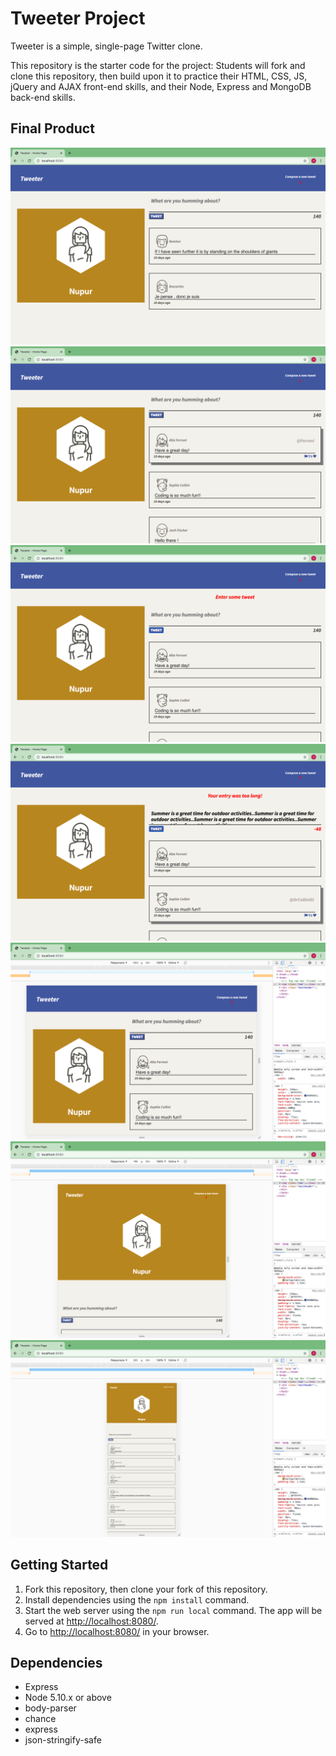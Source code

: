 # Tweeter Project

Tweeter is a simple, single-page Twitter clone.

This repository is the starter code for the project: Students will fork and clone this repository, then build upon it to practice their HTML, CSS, JS, jQuery and AJAX front-end skills, and their Node, Express and MongoDB back-end skills.

## Final Product
!["First Page"](https://github.com/NupurPrakash/tweeter/blob/master/docs/first-page.png)
!["While hovering over the tweets"](https://github.com/NupurPrakash/tweeter/blob/master/docs/hover.png)
!["When user inputs no tweet but presses tweet button"](https://github.com/NupurPrakash/tweeter/blob/master/docs/no-input-tweet.png)
!["When user exceeds character count"](https://github.com/NupurPrakash/tweeter/blob/master/docs/exceeds-tweet-limit.png)
!["Responsive Design - For Laptop View"](https://github.com/NupurPrakash/tweeter/blob/master/docs/responsive-design1.png)
!["Responsive Design - For Tablet View"](https://github.com/NupurPrakash/tweeter/blob/master/docs/responsive-design2.png)
!["Responsive Design - For Mobile View"](https://github.com/NupurPrakash/tweeter/blob/master/docs/responsive-design3.png)



## Getting Started

1. Fork this repository, then clone your fork of this repository.
2. Install dependencies using the `npm install` command.
3. Start the web server using the `npm run local` command. The app will be served at <http://localhost:8080/>.
4. Go to <http://localhost:8080/> in your browser.

## Dependencies

- Express
- Node 5.10.x or above
- body-parser
- chance
- express
- json-stringify-safe

